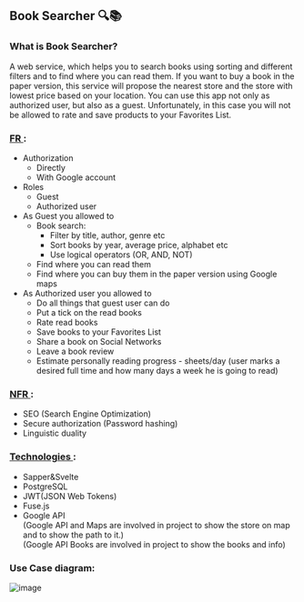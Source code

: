 ## Book Searcher 🔍📚

### What is Book Searcher?

A web service, which helps you to search books using sorting and different filters and to find where you can read them. If you want to buy a book in the paper version, this service will propose the nearest store and the store with lowest price based on your location. You can use this app not only as authorized user, but also as a guest. Unfortunately, in this case you will not be allowed to rate and save products to your Favorites List.

### <ins> FR </ins>:

- Authorization
  - Directly
  - With Google account
- Roles
  - Guest
  - Authorized user
- As Guest you allowed to
  - Book search:
    - Filter by title, author, genre etc
    - Sort books by year, average price, alphabet etc
    - Use logical operators (OR, AND, NOT)
  - Find where you can read them
  - Find where you can buy them in the paper version using Google maps
- As Authorized user you allowed to
  - Do all things that guest user can do
  - Put a tick on the read books
  - Rate read books
  - Save books to your Favorites List
  - Share a book on Social Networks
  - Leave a book review
  - Estimate personally reading progress - sheets/day (user marks a desired full time and how many days a week he is going to read)

### <ins> NFR </ins>:

- SEO (Search Engine Optimization)
- Secure authorization (Password hashing)
- Linguistic duality

### <ins> Technologies </ins>:

- Sapper&Svelte
- PostgreSQL
- JWT(JSON Web Tokens)
- Fuse.js
- Google API  
   (Google API and Maps are involved in project to show the store on map and to show the path to it.)  
  (Google API Books are involved in project to show the books and info)
  
### Use Case diagram:
![image](https://drive.google.com/uc?export=view&id=1Q6NMFyMQnKc-K4pB67eeF3jO6bo8eQrw)
